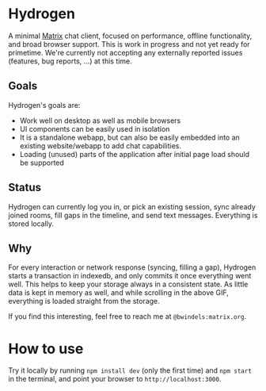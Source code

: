 # Hydrogen

A minimal [Matrix](https://matrix.org/) chat client, focused on performance, offline functionality, and broad browser support. This is work in progress and not yet ready for primetime. We're currently not accepting any externally reported issues (features, bug reports, ...) at this time.

## Goals

Hydrogen's goals are:
 - Work well on desktop as well as mobile browsers
 - UI components can be easily used in isolation
 - It is a standalone webapp, but can also be easily embedded into an existing website/webapp to add chat capabilities.
 - Loading (unused) parts of the application after initial page load should be supported

## Status

Hydrogen can currently log you in, or pick an existing session, sync already joined rooms, fill gaps in the timeline, and send text messages. Everything is stored locally.

## Why

For every interaction or network response (syncing, filling a gap), Hydrogen starts a transaction in indexedb, and only commits it once everything went well. This helps to keep your storage always in a consistent state. As little data is kept in memory as well, and while scrolling in the above GIF, everything is loaded straight from the storage.

If you find this interesting, feel free to reach me at `@bwindels:matrix.org`.

# How to use

Try it locally by running `npm install dev` (only the first time) and `npm start` in the terminal, and point your browser to `http://localhost:3000`.

